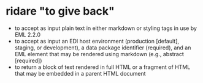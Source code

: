 # ridare "to give back"

- to accept as input plain text in either markdown or styling tags in use by EML 2.2.0
- to accept as input an EDI host environment (production [default], staging, or development), a data package identifier (required), and an EML element that may be rendered using markdown (e.g., abstract [required])
- to return a block of text rendered in full HTML or a fragment of HTML that may be embedded in a parent HTML document